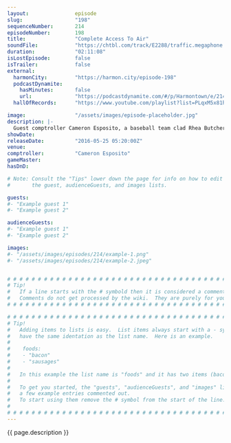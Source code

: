 ```yaml
---
layout:               episode
slug:                 "198"
sequenceNumber:       214
episodeNumber:        198
title:                "Complete Access To Air"
soundFile:            "https://chtbl.com/track/E2288/traffic.megaphone.fm/STA4071830522.mp3?updated=1560201980"
duration:             "02:11:08"
isLostEpisode:        false
isTrailer:            false
external:
  harmonCity:         "https://harmon.city/episode-198"
  podcastDynamite:
    hasMinutes:       false
    url:              "https://podcastdynamite.com/#/p/Harmontown/e/214/198"
  hallOfRecords:      "https://www.youtube.com/playlist?list=PLqxM5x81hNOZXc_wxmq8VPaH2TyNudkr4"

image:                "/assets/images/episode-placeholder.jpg"
description: |-
  Guest comptroller Cameron Esposito, a baseball team clad Rhea Butcher, a just wrapped Great Minds director Heath Cullen, our transgender friend Jane Cook equipped with a key to Harmon's house, a poked in the stomach Spencer and a very happy Harmon on a stellar episode.
showDate:             
releaseDate:          "2016-05-25 05:20:00Z"
venue:                
comptroller:          "Cameron Esposito"
gameMaster:           
hasDnD:               

# Note: Consult the "Tips" lower down the page for info on how to edit
#       the guest, audienceGuests, and images lists.

guests:
#- "Example guest 1"
#- "Example guest 2"

audienceGuests:
#- "Example guest 1"
#- "Example guest 2"

images:
#- "/assets/images/episodes/214/example-1.png"
#- "/assets/images/episodes/214/example-2.jpeg"


# # # # # # # # # # # # # # # # # # # # # # # # # # # # # # # # # # # # # # # # # # # # #
# Tip!
#   If a line starts with the # symbold then it is considered a comment.
#   Comments do not get processed by the wiki.  They are purely for your information.
# # # # # # # # # # # # # # # # # # # # # # # # # # # # # # # # # # # # # # # # # # # # #

# # # # # # # # # # # # # # # # # # # # # # # # # # # # # # # # # # # # # # # # # # # # #
# Tip!
#   Adding items to lists is easy.  List items always start with a - symbol and have
#   have the same identation as the list name.  Here is an example.
#
#    foods:
#    - "bacon"
#    - "sausages"
#
#   In this example the list name is "foods" and it has two items (bacon, and sausages).
#
#   To get you started, the "guests", "audienceGuests", and "images" lists below have
#   a few example entries commented out.
#   To start using them remove the # symbol from the start of the line.
#
# # # # # # # # # # # # # # # # # # # # # # # # # # # # # # # # # # # # # # # # # # # # #
---
```


<!-- The episode description will be rendered here -->
{{ page.description }}

<!-- Add your content BELOW here -->
<!-- vvvvvvvvvvvvvvvvvvvvvvvvvvv -->




<!-- ^^^^^^^^^^^^^^^^^^^^^^^^^^^ -->
<!-- Add your content ABOVE here -->

<!-- The episode gallery will be rendered here -->